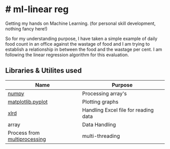 # # ml-linear reg
Getting my hands on Machine Learning. (for personal skill development, nothing fancy here!)

So for my understanding purpose, I have taken a simple example of daily food count in an office against the wastage of food and I am trying to establish a relationship in between the food and the wastage per cent.
I am following the linear regression algorithm for this evaluation. 

## Libraries & Utilites used
|Name|Purpose|
|-|-|
|[numpy](https://numpy.org/)|Processing array's |
|[matplotlib.pyplot](https://matplotlib.org/3.1.1/api/_as_gen/matplotlib.pyplot.html)|Plotting graphs|
|[xlrd](https://xlrd.readthedocs.io/en/latest/)| Handling Excel file for reading data|
|array| Data Handling |
|Process from [multiprocessing](https://docs.python.org/2/library/multiprocessing.html)| multi-threading
